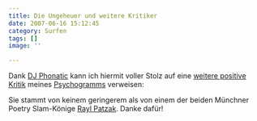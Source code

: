 ```yaml
---
title: Die Ungeheuer und weitere Kritiker
date: 2007-06-16 15:12:45
category: Surfen
tags: []
image: ''

---
```


Dank [DJ Phonatic](http://www.myspace.com/phoneeziac) kann ich hiermit voller Stolz auf eine [weitere positive Kritik](http://www.poetry.claudio.de/2007/06/12/neu-misanthrop-psychogramm/) meines [Psychogramms](http://www.audiacrecords.com/press/auc005cd/auc005cd.htm) verweisen:  

  

Sie stammt von keinem geringerem als von einem der beiden Münchner Poetry Slam-Könige [Rayl Patzak](http://www.poetry.claudio.de/2007/06/12/neu-misanthrop-psychogramm/). Danke dafür!
